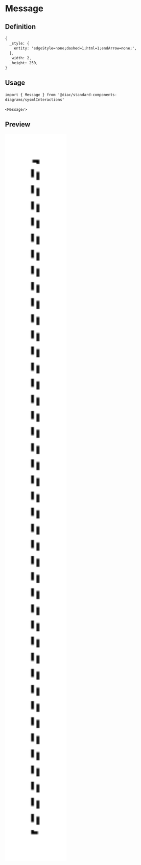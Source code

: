 # Message

## Definition

```
{
  _style: { 
    entity: 'edgeStyle=none;dashed=1;html=1;endArrow=none;',
  },
  _width: 2,
  _height: 250,
}
```

## Usage

```
import { Message } from '@diac/standard-components-diagrams/sysmlInteractions'

<Message/>
```

## Preview

<img src="./message.png" width="200"/>
